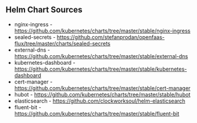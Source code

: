 ## Helm Chart Sources

* nginx-ingress - https://github.com/kubernetes/charts/tree/master/stable/nginx-ingress
* sealed-secrets - https://github.com/stefanprodan/openfaas-flux/tree/master/charts/sealed-secrets
* external-dns - https://github.com/kubernetes/charts/tree/master/stable/external-dns
* kubernetes-dashboard - https://github.com/kubernetes/charts/tree/master/stable/kubernetes-dashboard
* cert-manager - https://github.com/kubernetes/charts/tree/master/stable/cert-manager
* hubot - https://github.com/kubernetes/charts/tree/master/stable/hubot
* elasticsearch - https://github.com/clockworksoul/helm-elasticsearch
* fluent-bit - https://github.com/kubernetes/charts/tree/master/stable/fluent-bit
